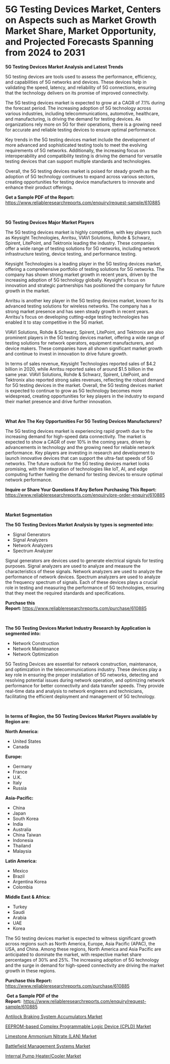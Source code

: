 <p><h1>5G Testing Devices Market, Centers on Aspects such as Market Growth Market Share, Market Opportunity, and Projected Forecasts Spanning from 2024 to 2031</h1></p><p><strong>5G Testing Devices Market Analysis and Latest Trends</strong></p>
<p><p>5G testing devices are tools used to assess the performance, efficiency, and capabilities of 5G networks and devices. These devices help in validating the speed, latency, and reliability of 5G connections, ensuring that the technology delivers on its promise of improved connectivity.</p><p>The 5G testing devices market is expected to grow at a CAGR of 7.1% during the forecast period. The increasing adoption of 5G technology across various industries, including telecommunications, automotive, healthcare, and manufacturing, is driving the demand for testing devices. As organizations rely more on 5G for their operations, there is a growing need for accurate and reliable testing devices to ensure optimal performance.</p><p>Key trends in the 5G testing devices market include the development of more advanced and sophisticated testing tools to meet the evolving requirements of 5G networks. Additionally, the increasing focus on interoperability and compatibility testing is driving the demand for versatile testing devices that can support multiple standards and technologies.</p><p>Overall, the 5G testing devices market is poised for steady growth as the adoption of 5G technology continues to expand across various sectors, creating opportunities for testing device manufacturers to innovate and enhance their product offerings.</p></p>
<p><strong>Get a Sample PDF of the Report:&nbsp;</strong> <a href="https://www.reliableresearchreports.com/enquiry/request-sample/610885">https://www.reliableresearchreports.com/enquiry/request-sample/610885</a></p>
<p>&nbsp;</p>
<p><strong>5G Testing Devices Major Market Players</strong></p>
<p><p>The 5G testing devices market is highly competitive, with key players such as Keysight Technologies, Anritsu, VIAVI Solutions, Rohde & Schwarz, Spirent, LitePoint, and Tektronix leading the industry. These companies offer a wide range of testing solutions for 5G networks, including network infrastructure testing, device testing, and performance testing.</p><p>Keysight Technologies is a leading player in the 5G testing devices market, offering a comprehensive portfolio of testing solutions for 5G networks. The company has shown strong market growth in recent years, driven by the increasing adoption of 5G technology globally. Keysight's focus on innovation and strategic partnerships has positioned the company for future growth in the market.</p><p>Anritsu is another key player in the 5G testing devices market, known for its advanced testing solutions for wireless networks. The company has a strong market presence and has seen steady growth in recent years. Anritsu's focus on developing cutting-edge testing technologies has enabled it to stay competitive in the 5G market.</p><p>VIAVI Solutions, Rohde & Schwarz, Spirent, LitePoint, and Tektronix are also prominent players in the 5G testing devices market, offering a wide range of testing solutions for network operators, equipment manufacturers, and device makers. These companies have all shown significant market growth and continue to invest in innovation to drive future growth.</p><p>In terms of sales revenue, Keysight Technologies reported sales of $4.2 billion in 2020, while Anritsu reported sales of around $1.5 billion in the same year. VIAVI Solutions, Rohde & Schwarz, Spirent, LitePoint, and Tektronix also reported strong sales revenues, reflecting the robust demand for 5G testing devices in the market. Overall, the 5G testing devices market is expected to continue to grow as 5G technology becomes more widespread, creating opportunities for key players in the industry to expand their market presence and drive further innovation.</p></p>
<p>&nbsp;</p>
<p><strong>What Are The Key Opportunities For 5G Testing Devices Manufacturers?</strong></p>
<p><p>The 5G testing devices market is experiencing rapid growth due to the increasing demand for high-speed data connectivity. The market is expected to show a CAGR of over 10% in the coming years, driven by advancements in technology and the growing need for reliable network performance. Key players are investing in research and development to launch innovative devices that can support the ultra-fast speeds of 5G networks. The future outlook for the 5G testing devices market looks promising, with the integration of technologies like IoT, AI, and edge computing further fueling the demand for testing devices to ensure optimal network performance.</p></p>
<p><strong>Inquire or Share Your Questions If Any Before Purchasing This Report:</strong> <a href="https://www.reliableresearchreports.com/enquiry/pre-order-enquiry/610885">https://www.reliableresearchreports.com/enquiry/pre-order-enquiry/610885</a></p>
<p>&nbsp;</p>
<p><strong>Market Segmentation</strong></p>
<p><strong>The 5G Testing Devices Market Analysis by types is segmented into:</strong></p>
<p><ul><li>Signal Generators</li><li>Signal Analyzers</li><li>Network Analyzers</li><li>Spectrum Analyzer</li></ul></p>
<p><p>Signal generators are devices used to generate electrical signals for testing purposes. Signal analyzers are used to analyze and measure the characteristics of these signals. Network analyzers are used to analyze the performance of network devices. Spectrum analyzers are used to analyze the frequency spectrum of signals. Each of these devices plays a crucial role in testing and measuring the performance of 5G technologies, ensuring that they meet the required standards and specifications.</p></p>
<p><strong>Purchase this Report:&nbsp;</strong><a href="https://www.reliableresearchreports.com/purchase/610885">https://www.reliableresearchreports.com/purchase/610885</a></p>
<p>&nbsp;</p>
<p><strong>The 5G Testing Devices Market Industry Research by Application is segmented into:</strong></p>
<p><ul><li>Network Construction</li><li>Network Maintenance</li><li>Network Optimization</li></ul></p>
<p><p>5G Testing Devices are essential for network construction, maintenance, and optimization in the telecommunications industry. These devices play a key role in ensuring the proper installation of 5G networks, detecting and resolving potential issues during network operation, and optimizing network performance for better connectivity and data transfer speeds. They provide real-time data and analysis to network engineers and technicians, facilitating the efficient deployment and management of 5G technology.</p></p>
<p>&nbsp;</p>
<p><strong>In terms of Region, the 5G Testing Devices Market Players available by Region are:</strong></p>
<p>
    <p> <strong> North America: </strong>
        <ul>
            <li>United States</li>
            <li>Canada</li>
        </ul>
        </p> 
    <p> <strong> Europe: </strong>
        <ul>
            <li>Germany</li>
            <li>France</li>
            <li>U.K.</li>
            <li>Italy</li>
            <li>Russia</li>
        </ul>
        </p> 
    <p> <strong> Asia-Pacific: </strong>
        <ul>
            <li>China</li>
            <li>Japan</li>
            <li>South Korea</li>
            <li>India</li>
            <li>Australia</li>
            <li>China Taiwan</li>
            <li>Indonesia</li>
            <li>Thailand</li>
            <li>Malaysia</li>
        </ul>
        </p> 
    <p> <strong> Latin America: </strong>
        <ul>
            <li>Mexico</li>
            <li>Brazil</li>
            <li>Argentina Korea</li>
            <li>Colombia</li>
        </ul>
        </p> 
    <p> <strong> Middle East & Africa: </strong>
        <ul>
            <li>Turkey</li>
            <li>Saudi</li>
            <li>Arabia</li>
            <li>UAE</li>
            <li>Korea</li>
        </ul>
    </p>
    </p>
<p><p>The 5G testing devices market is expected to witness significant growth across regions such as North America, Europe, Asia Pacific (APAC), the USA, and China. Among these regions, North America and Asia Pacific are anticipated to dominate the market, with respective market share percentages of 30% and 25%. The increasing adoption of 5G technology and the surge in demand for high-speed connectivity are driving the market growth in these regions.</p></p>
<p><strong>Purchase this Report: </strong><a href="https://www.reliableresearchreports.com/purchase/610885">https://www.reliableresearchreports.com/purchase/610885</a></p>
<p>&nbsp;<strong>Get a Sample PDF of the Report:&nbsp;&nbsp;</strong><a href="https://www.reliableresearchreports.com/enquiry/request-sample/610885">https://www.reliableresearchreports.com/enquiry/request-sample/610885</a></p>
<p><strong></strong></p>
<p><p><a href="https://issuu.com/reportprime-2/docs/antilock-braking-system-accumulators-market-size-2">Antilock Braking System Accumulators Market</a></p><p><a href="https://github.com/Angelnienowdseej3e45z3p8c/Market-Research-Report-List-1/blob/main/eeprom-based-complex-programmable-logic-device-cpld-market.md">EEPROM-based Complex Programmable Logic Device (CPLD) Market</a></p><p><a href="https://github.com/brentleyjimmiealvaradoz4l1rea/Market-Research-Report-List-1/blob/main/limestone-ammonium-nitrate-lan-market.md">Limestone Ammonium Nitrate (LAN) Market</a></p><p><a href="https://medium.com/@tammyfreeman2022/battlefield-management-systems-market-competitive-analysis-market-trends-and-forecast-to-2031-62e824cd02d9">Battlefield Management Systems Market</a></p><p><a href="https://issuu.com/reportprime-2/docs/internal-pump-heatercooler-market-size-2030.pptx">Internal Pump Heater/Cooler Market</a></p></p>